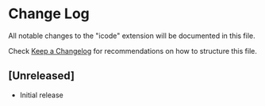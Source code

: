 # Change Log

All notable changes to the "icode" extension will be documented in this file.

Check [Keep a Changelog](http://keepachangelog.com/) for recommendations on how to structure this file.

## [Unreleased]

- Initial release